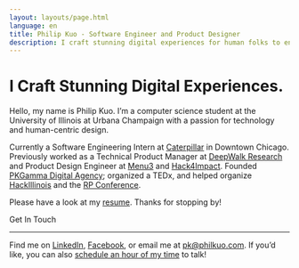 ```yaml
---
layout: layouts/page.html
language: en
title: Philip Kuo - Software Engineer and Product Designer
description: I craft stunning digital experiences for human folks to enjoy.
---
```


# I Craft Stunning Digital Experiences.

Hello, my name is Philip Kuo. I’m a computer science student at the University of Illinois at Urbana Champaign with a passion for technology and human-centric design.

Currently a Software Engineering Intern at [Caterpillar](https://www.builtinchicago.org/company/cat-digital) in Downtown Chicago. Previously worked as a Technical Product Manager at [DeepWalk Research](https://www.deepwalkresearch.com/) and Product Design Engineer at [Menu3](https://menuthree.com) and [Hack4Impact](http://philkuo.com/c). Founded [PKGamma Digital Agency](http://pkgamma.com); organized a TEDx, and helped organize [HackIllinois](https://hackillinois.org) and the [RP Conference](https://reflectionsprojections.org).

Please have a look at my [resume](http://philkuo.com/resume). Thanks for stopping by!

<div class="section"><p>Get In Touch</p><hr/></div>

Find me on [LinkedIn](https://linkedin.com/in/pkgamma/), [Facebook](https://facebook.com/pkgamma), or email me at [pk@philkuo.com](mailto:pk@philkuo.com). If you’d like, you can also [schedule an hour of my time](http://philkuo.com/meet) to talk!
